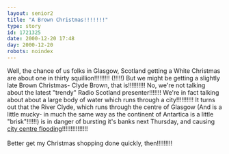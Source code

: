 ```yaml
---
layout: senior2
title: "A Brown Christmas!!!!!!!"
type: story
id: 1721325
date: 2000-12-20 17:48
day: 2000-12-20
robots: noindex
---
```

Well, the chance of us folks in Glasgow, Scotland getting a White Christmas are about one in thirty squillion!!!!!!!!! (!!!!!) But we might be getting a slightly late Brown Christmas- Clyde Brown, that is!!!!!!!!!! No, we're not talking about the latest "trendy" Radio Scotland presenter!!!!!!! We're in fact talking about about a large body of water which runs through a city!!!!!!!!!! It turns out that the River Clyde, which runs through the centre of Glasgow (And is a little mucky- in much the same way as the continent of Antartica is a little "brisk"!!!!!!) is in danger of bursting it's banks next Thursday, and causing <a href="http://www.theherald.co.uk/news/archive/20-12-19100-0-13-54.html">city centre flooding</a>!!!!!!!!!!!!!!!<br/><br/>Better get my Christmas shopping done quickly, then!!!!!!!!!
